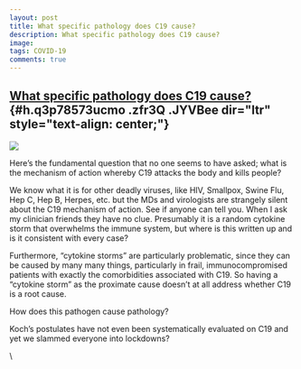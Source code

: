 ```yaml
---
layout: post
title: What specific pathology does C19 cause?
description: What specific pathology does C19 cause?
image: 
tags: COVID-19
comments: true
---
```


[What specific pathology does C19 cause?](https://www.google.com/url?q=https%3A%2F%2Fwww.medicinenet.com%2Fscript%2Fmain%2Fart.asp%3Farticlekey%3D7105&sa=D&sntz=1&usg=AFQjCNFqGni-Ex8zobB-0WSaAOBMv6GNnQ) {#h.q3p78573ucmo .zfr3Q .JYVBee dir="ltr" style="text-align: center;"}
----------------------------------------------------------------------------------------------------------------------------------------------------------------------------------------------------------

[![](https://lh5.googleusercontent.com/62jtoQ7ux0gMxol83AJH4sES3PpJjyzVHKhaO-bcE2LwTmjrcByPCSqOP0oO0IEJTf-nZEsZ4EB-dsdeKu7aAvesH9ECl7qQXPGOZsHhxrT4UEhM9vo=w1280)](https://www.google.com/url?q=https%3A%2F%2Fredcap.med.usc.edu%2Fsurveys%2F%3Fs%3DJ7KEL4YTKT&sa=D&sntz=1&usg=AFQjCNGgmJPVlIxKzdq9Pd16K5HC0kstRQ)

Here’s the fundamental question that no one seems to have asked; what is
the mechanism of action whereby C19 attacks the body and kills people?

We know what it is for other deadly viruses, like HIV, Smallpox, Swine
Flu, Hep C, Hep B, Herpes, etc. but the MDs and virologists are
strangely silent about the C19 mechanism of action. See if anyone can
tell you. When I ask my clinician friends they have no clue. Presumably
it is a random cytokine storm that overwhelms the immune system, but
where is this written up and is it consistent with every case?

Furthermore, “cytokine storms” are particularly problematic, since they
can be caused by many many things, particularly in frail,
immunocompromised patients with exactly the comorbidities associated
with C19. So having a “cytokine storm” as the proximate cause doesn’t at
all address whether C19 is a root cause.

How does this pathogen cause pathology?

Koch’s postulates have not even been systematically evaluated on C19 and
yet we slammed everyone into lockdowns?

\
